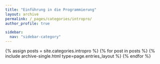 ```yaml
---
title: "Einführung in die Programmierung"
layout: archive
permalink: /_pages/categories/intropro/
author_profile: true

sidebar:
  nav: "sidebar-category"
---
```


{% assign posts = site.categories.intropro %} {% for post in posts %} {% include archive-single.html type=page.entries_layout %} {% endfor %}